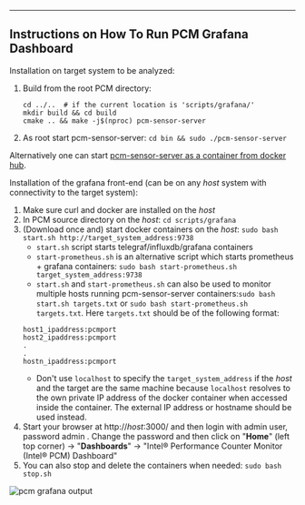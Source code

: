 --------------------------------------------------------------------------------
Instructions on How To Run PCM Grafana Dashboard
--------------------------------------------------------------------------------

Installation on target system to be analyzed:
1.  Build from the root PCM directory:
    ```
    cd ../..  # if the current location is 'scripts/grafana/'
    mkdir build && cd build
    cmake .. && make -j$(nproc) pcm-sensor-server
    ```
2.  As root start pcm-sensor-server:
    `cd bin && sudo ./pcm-sensor-server`

Alternatively one can start [pcm-sensor-server as a container from docker hub](../../doc/DOCKER_README.md).

Installation of the grafana front-end (can be on any *host* system with connectivity to the target system):
1.  Make sure curl and docker are installed on the *host*
2.  In PCM source directory on the *host*: `cd scripts/grafana`
3.  (Download once and) start docker containers on the *host*: `sudo bash start.sh http://target_system_address:9738`
       - `start.sh` script starts telegraf/influxdb/grafana containers
       - `start-prometheus.sh` is an alternative script which starts prometheus + grafana containers: `sudo bash start-prometheus.sh target_system_address:9738`
       - `start.sh` and `start-prometheus.sh` can also be used to monitor multiple hosts running pcm-sensor-server containers:`sudo bash start.sh targets.txt` or `sudo bash start-prometheus.sh targets.txt`. Here `targets.txt` should be of the following format:
       ```properties
       host1_ipaddress:pcmport
       host2_ipaddress:pcmport
       .
       .
       hostn_ipaddress:pcmport
       ```
       - Don't use `localhost` to specify the `target_system_address` if the *host* and the target are the same machine because `localhost` resolves to the own private IP address of the docker container when accessed inside the container. The external IP address or hostname should be used instead.
4.  Start your browser at http://*host*:3000/ and then login with admin user, password admin . Change the password and then click on "**Home**" (left top corner) -> "**Dashboards**" -> "Intel&reg; Performance Counter Monitor (Intel&reg; PCM) Dashboard"
5.  You can also stop and delete the containers when needed: `sudo bash stop.sh`


![pcm grafana output](https://raw.githubusercontent.com/wiki/intel/pcm/pcm-dashboard-full.png)
